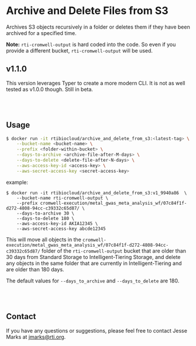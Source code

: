 # Archive and Delete Files from S3
Archives S3 objects recursively in a folder or deletes them if they have been archived for a specified time.

**Note:** `rti-cromwell-output` is hard coded into the code. So even if you provide a different bucket, `rti-cromwell-output` will be used.

## v1.1.0
This version leverages Typer to create a more modern CLI.
It is not as well tested as v1.0.0 though.
Still in beta.

<br><br>

## Usage

```bash
$ docker run -it rtibiocloud/archive_and_delete_from_s3:<latest-tag> \
    --bucket-name <bucket-name> \
    --prefix <folder-within-bucket> \
    --days-to-archive <archive-file-after-M-days> \
    --days-to-delete <delete-file-after-N-days> \
    --aws-access-key-id <access-key> \
    --aws-secret-access-key <secret-access-key>
```

example:
```
$ docker run -it rtibiocloud/archive_and_delete_from_s3:v1_9940a86  \
    --bucket-name rti-cromwell-output \
    --prefix cromwell-execution/metal_gwas_meta_analysis_wf/07c84f1f-d272-4808-94cc-c39332c65d87/ \
    --days-to-archive 30 \
    --days-to-delete 180 \
    --aws-access-key-id AKIA12345 \
    --aws-secret-access-key abcde12345
```

This will move all objects in the `cromwell-execution/metal_gwas_meta_analysis_wf/07c84f1f-d272-4808-94cc-c39332c65d87/` folder of the `rti-cromwell-output` bucket that are older than 30 days from Standard Storage to Intelligent-Tiering Storage, and delete any objects in the same folder that are currently in Intelligent-Tiering and are older than 180 days.

The default values for `--days_to_archive` and `--days_to_delete` are 180.


<br><br>


## Contact
If you have any questions or suggestions, please feel free to contact Jesse Marks at jmarks@rti.org.
